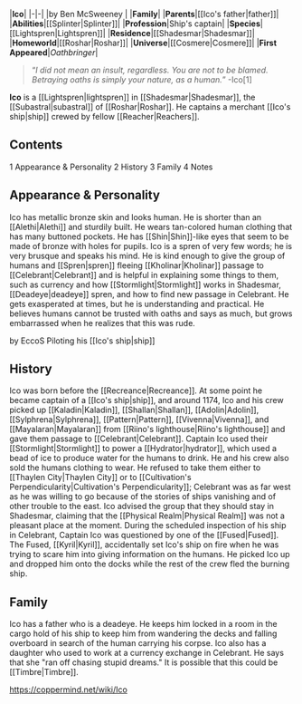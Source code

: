 |**Ico**|
|-|-|
|by  Ben McSweeney |
|**Family**|
|**Parents**|[[Ico's father\|father]]|
|**Abilities**|[[Splinter\|Splinter]]|
|**Profession**|Ship's captain|
|**Species**|[[Lightspren\|Lightspren]]|
|**Residence**|[[Shadesmar\|Shadesmar]]|
|**Homeworld**|[[Roshar\|Roshar]]|
|**Universe**|[[Cosmere\|Cosmere]]|
|**First Appeared**|*Oathbringer*|

>“*I did not mean an insult, regardless. You are not to be blamed. Betraying oaths is simply your nature, as a human.*”
\-Ico[1]


**Ico** is a [[Lightspren\|lightspren]] in [[Shadesmar\|Shadesmar]], the [[Subastral\|subastral]] of [[Roshar\|Roshar]]. He captains a merchant [[Ico's ship\|ship]] crewed by fellow [[Reacher\|Reachers]].

## Contents

1 Appearance & Personality
2 History
3 Family
4 Notes


## Appearance & Personality
Ico has metallic bronze skin and looks human. He is shorter than an [[Alethi\|Alethi]] and sturdily built. He wears tan-colored human clothing that has many buttoned pockets. He has [[Shin\|Shin]]-like eyes that seem to be made of bronze with holes for pupils.
Ico is a spren of very few words; he is very brusque and speaks his mind. He is kind enough to give the group of humans and [[Spren\|spren]] fleeing [[Kholinar\|Kholinar]] passage to [[Celebrant\|Celebrant]] and is helpful in explaining some things to them, such as currency and how [[Stormlight\|Stormlight]] works in Shadesmar, [[Deadeye\|deadeye]] spren, and how to find new passage in Celebrant. He gets exasperated at times, but he is understanding and practical. He believes humans cannot be trusted with oaths and says as much, but grows embarrassed when he realizes that this was rude.

 by  EccoS  Piloting his [[Ico's ship\|ship]]
## History
Ico was born before the [[Recreance\|Recreance]]. At some point he became captain of a [[Ico's ship\|ship]], and around 1174, Ico and his crew picked up [[Kaladin\|Kaladin]], [[Shallan\|Shallan]], [[Adolin\|Adolin]], [[Sylphrena\|Sylphrena]], [[Pattern\|Pattern]], [[Vivenna\|Vivenna]], and [[Mayalaran\|Mayalaran]] from [[Riino's lighthouse\|Riino's lighthouse]] and gave them passage to [[Celebrant\|Celebrant]]. Captain Ico used their [[Stormlight\|Stormlight]] to power a [[Hydrator\|hydrator]], which used a bead of ice to produce water for the humans to drink. He and his crew also sold the humans clothing to wear. He refused to take them either to [[Thaylen City\|Thaylen City]] or to [[Cultivation's Perpendicularity\|Cultivation's Perpendicularity]]; Celebrant was as far west as he was willing to go because of the stories of ships vanishing and of other trouble to the east. Ico advised the group that they should stay in Shadesmar, claiming that the [[Physical Realm\|Physical Realm]] was not a pleasant place at the moment.
During the scheduled inspection of his ship in Celebrant, Captain Ico was questioned by one of the [[Fused\|Fused]]. The Fused, [[Kyril\|Kyril]], accidentally set Ico's ship on fire when he was trying to scare him into giving information on the humans. He picked Ico up and dropped him onto the docks while the rest of the crew fled the burning ship.

## Family
Ico has a father who is a deadeye. He keeps him locked in a room in the cargo hold of his ship to keep him from wandering the decks and falling overboard in search of the human carrying his corpse.
Ico also has a daughter who used to work at a currency exchange in Celebrant. He says that she "ran off chasing stupid dreams." It is possible that this could be [[Timbre\|Timbre]].



https://coppermind.net/wiki/Ico